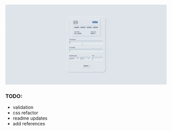 ![demo](./demo/formDemo.gif)

### TODO:

- validation
- css refactor
- readme updates
- add references
